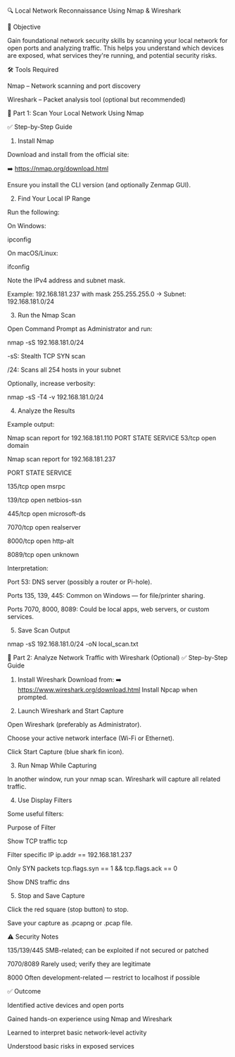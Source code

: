 🔍 Local Network Reconnaissance Using Nmap & Wireshark

📘 Objective


Gain foundational network security skills by scanning your local network for open ports and analyzing traffic. This helps you understand which devices are exposed, what services they're running, and potential security risks.

🛠 Tools Required

Nmap – Network scanning and port discovery

Wireshark – Packet analysis tool (optional but recommended)

🚦 Part 1: Scan Your Local Network Using Nmap

✅ Step-by-Step Guide

1. Install Nmap

Download and install from the official site:

➡️ https://nmap.org/download.html

Ensure you install the CLI version (and optionally Zenmap GUI).

2. Find Your Local IP Range

Run the following:

On Windows:

ipconfig

On macOS/Linux:


ifconfig

Note the IPv4 address and subnet mask.

Example: 192.168.181.237 with mask 255.255.255.0 → Subnet: 192.168.181.0/24

3. Run the Nmap Scan

Open Command Prompt as Administrator and run:


nmap -sS 192.168.181.0/24

-sS: Stealth TCP SYN scan

/24: Scans all 254 hosts in your subnet

Optionally, increase verbosity:


nmap -sS -T4 -v 192.168.181.0/24

4. Analyze the Results

Example output:


Nmap scan report for 192.168.181.110
PORT   STATE SERVICE
53/tcp open  domain

Nmap scan report for 192.168.181.237

PORT     STATE SERVICE

135/tcp  open  msrpc

139/tcp  open  netbios-ssn

445/tcp  open  microsoft-ds

7070/tcp open  realserver

8000/tcp open  http-alt

8089/tcp open  unknown

Interpretation:

Port 53: DNS server (possibly a router or Pi-hole).

Ports 135, 139, 445: Common on Windows — for file/printer sharing.

Ports 7070, 8000, 8089: Could be local apps, web servers, or custom services.

5. Save Scan Output

nmap -sS 192.168.181.0/24 -oN local_scan.txt

📡 Part 2: Analyze Network Traffic with Wireshark (Optional)
✅ Step-by-Step Guide
1. Install Wireshark
Download from:
➡️ https://www.wireshark.org/download.html
Install Npcap when prompted.

2. Launch Wireshark and Start Capture

Open Wireshark (preferably as Administrator).

Choose your active network interface (Wi-Fi or Ethernet).

Click Start Capture (blue shark fin icon).

3. Run Nmap While Capturing

In another window, run your nmap scan. Wireshark will capture all related traffic.

4. Use Display Filters

Some useful filters:

Purpose	of Filter

Show TCP traffic	tcp

Filter specific IP	ip.addr == 192.168.181.237

Only SYN packets	tcp.flags.syn == 1 && tcp.flags.ack == 0

Show DNS traffic	dns

5. Stop and Save Capture

Click the red square (stop button) to stop.

Save your capture as .pcapng or .pcap file.

⚠️ Security Notes


135/139/445	SMB-related; can be exploited if not secured or patched

7070/8089	Rarely used; verify they are legitimate

8000	Often development-related — restrict to localhost if possible


✅ Outcome

Identified active devices and open ports

Gained hands-on experience using Nmap and Wireshark

Learned to interpret basic network-level activity

Understood basic risks in exposed services


